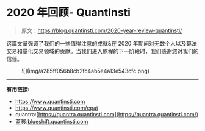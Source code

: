 # 2020 年回顾- QuantInsti

> 原文：<https://blog.quantinsti.com/2020-year-review-quantinsti/>

这篇文章强调了我们的一些值得注意的成就&在 2020 年期间对无数个人以及算法交易和量化交易领域的贡献。当我们进入旅程的下一阶段时，我们感谢您对我们的信任。

<figure class="kg-card kg-image-card kg-width-full">![](img/a285ff056b8cb2fc4ab5e4a13e543cfc.png)</figure>

* * *

**有用链接:**

*   https://www.quantinsti.com
*   https://www.quantinsti.com/epat
*   quantra:[https://quantra.quantinsti.com](https://quantra.quantinsti.com/)
*   蓝移:[blueshift.quantinsti.com](https://blueshift.quantinsti.com/)